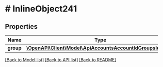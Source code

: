 # # InlineObject241

## Properties

Name | Type | Description | Notes
------------ | ------------- | ------------- | -------------
**group** | [**\OpenAPI\Client\Model\ApiAccountsAccountIdGroupsIdGroup**](ApiAccountsAccountIdGroupsIdGroup.md) |  |

[[Back to Model list]](../../README.md#models) [[Back to API list]](../../README.md#endpoints) [[Back to README]](../../README.md)
